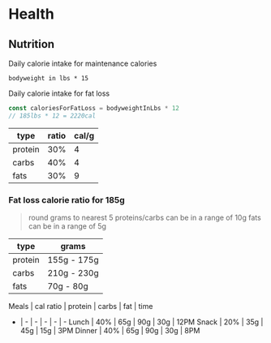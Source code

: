 # Health

## Nutrition

Daily calorie intake for maintenance calories

`bodyweight in lbs * 15`

Daily calorie intake for fat loss

```js
const caloriesForFatLoss = bodyweightInLbs * 12
// 185lbs * 12 = 2220cal
```

type | ratio | cal/g 
--- | --- | --
protein | 30% | 4
carbs | 40% | 4
fats | 30% | 9


### Fat loss calorie ratio for 185g

> round grams to nearest 5
> proteins/carbs can be in a range of 10g
> fats can be in a range of 5g

type | grams 
-- | --
protein | 155g - 175g
carbs | 210g - 230g
fats | 70g - 80g

Meals | cal ratio | protein | carbs | fat | time
- | - | - | - | - | -
Lunch | 40% | 65g | 90g | 30g | 12PM
Snack | 20% | 35g | 45g | 15g | 3PM
Dinner | 40% | 65g | 90g | 30g | 8PM

